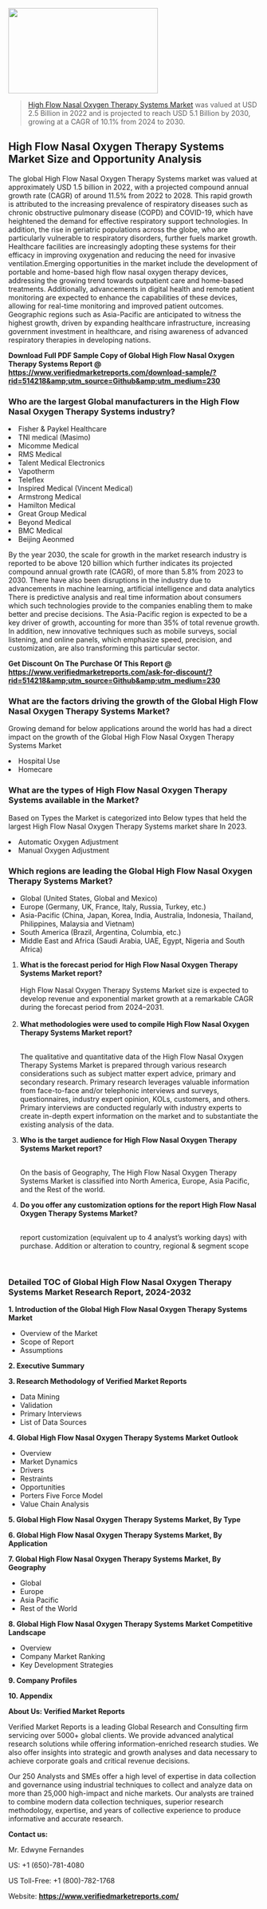 <img src="https://ffe5etoiles.com/wp-content/uploads/2024/12/MST1-300x171.png" alt="" width="300" height="171" class="alignnone size-medium wp-image-20088" /><blockquote><p><p><a href="https://www.verifiedmarketreports.com/download-sample/?rid=514218&utm_source=Github&utm_medium=230" target="_blank">High Flow Nasal Oxygen Therapy Systems Market</a> was valued at USD 2.5 Billion in 2022 and is projected to reach USD 5.1 Billion by 2030, growing at a CAGR of 10.1% from 2024 to 2030.</p></blockquote><p><h2>High Flow Nasal Oxygen Therapy Systems Market Size and Opportunity Analysis</h2>The global High Flow Nasal Oxygen Therapy Systems market was valued at approximately USD 1.5 billion in 2022, with a projected compound annual growth rate (CAGR) of around 11.5% from 2022 to 2028. This rapid growth is attributed to the increasing prevalence of respiratory diseases such as chronic obstructive pulmonary disease (COPD) and COVID-19, which have heightened the demand for effective respiratory support technologies. In addition, the rise in geriatric populations across the globe, who are particularly vulnerable to respiratory disorders, further fuels market growth. Healthcare facilities are increasingly adopting these systems for their efficacy in improving oxygenation and reducing the need for invasive ventilation.Emerging opportunities in the market include the development of portable and home-based high flow nasal oxygen therapy devices, addressing the growing trend towards outpatient care and home-based treatments. Additionally, advancements in digital health and remote patient monitoring are expected to enhance the capabilities of these devices, allowing for real-time monitoring and improved patient outcomes. Geographic regions such as Asia-Pacific are anticipated to witness the highest growth, driven by expanding healthcare infrastructure, increasing government investment in healthcare, and rising awareness of advanced respiratory therapies in developing nations.</p><p class=""><strong>Download Full PDF Sample Copy of Global High Flow Nasal Oxygen Therapy Systems Report @ <a href="https://www.verifiedmarketreports.com/download-sample/?rid=514218&amp;utm_source=Github&amp;utm_medium=230" target="_blank">https://www.verifiedmarketreports.com/download-sample/?rid=514218&amp;utm_source=Github&amp;utm_medium=230</a></strong></p><h3 id="" class="">Who are the largest Global manufacturers in the High Flow Nasal Oxygen Therapy Systems industry?</h3><p><li>Fisher & Paykel Healthcare</li><li> TNI medical (Masimo)</li><li> Micomme Medical</li><li> RMS Medical</li><li> Talent Medical Electronics</li><li> Vapotherm</li><li> Teleflex</li><li> Inspired Medical (Vincent Medical)</li><li> Armstrong Medical</li><li> Hamilton Medical</li><li> Great Group Medical</li><li> Beyond Medical</li><li> BMC Medical</li><li> Beijing Aeonmed</li></p><div class=""><div class="" dir="" data-message-author-role="" data-message-id="" data-message-model-slug=""><div class=""><div class=""><div class=""><div class="" dir="" data-message-author-role="" data-message-id="" data-message-model-slug=""><div class=""><div class=""><p>By the year 2030, the scale for growth in the market research industry is reported to be above 120 billion which further indicates its projected compound annual growth rate (CAGR), of more than 5.8% from 2023 to 2030. There have also been disruptions in the industry due to advancements in machine learning, artificial intelligence and data analytics There is predictive analysis and real time information about consumers which such technologies provide to the companies enabling them to make better and precise decisions. The Asia-Pacific region is expected to be a key driver of growth, accounting for more than 35% of total revenue growth. In addition, new innovative techniques such as mobile surveys, social listening, and online panels, which emphasize speed, precision, and customization, are also transforming this particular sector.</p><p><strong>Get Discount On The Purchase Of This Report @&nbsp; <a href="https://www.verifiedmarketreports.com/ask-for-discount/?rid=514218&amp;utm_source=Github&amp;utm_medium=230" target="_blank">https://www.verifiedmarketreports.com/ask-for-discount/?rid=514218&amp;utm_source=Github&amp;utm_medium=230</a></strong></p></div></div></div></div></div></div></div></div><h3 id="" class="">What are the factors driving the growth of the Global High Flow Nasal Oxygen Therapy Systems Market?</h3><p id="" class="">Growing demand for below applications around the world has had a direct impact on the growth of the Global High Flow Nasal Oxygen Therapy Systems Market</p><p id="" class=""><li>Hospital Use</li><li> Homecare</li></p><h3 id="" class="">What are the types of High Flow Nasal Oxygen Therapy Systems available in the Market?</h3><p id="" class="">Based on Types the Market is categorized into Below types that held the largest High Flow Nasal Oxygen Therapy Systems market share In 2023.</p><p id="" class=""><li>Automatic Oxygen Adjustment</li><li> Manual Oxygen Adjustment</li></p><h3 id="" class="">Which regions are leading the Global High Flow Nasal Oxygen Therapy Systems Market?</h3><ul><li>Global (United States, Global and Mexico)</li><li>Europe (Germany, UK, France, Italy, Russia, Turkey, etc.)</li><li>Asia-Pacific (China, Japan, Korea, India, Australia, Indonesia, Thailand, Philippines, Malaysia and Vietnam)</li><li>South America (Brazil, Argentina, Columbia, etc.)</li><li>Middle East and Africa (Saudi Arabia, UAE, Egypt, Nigeria and South Africa)</li></ul><p><ol><li><strong>What is the forecast period for High Flow Nasal Oxygen Therapy Systems Market report?<br /></strong><br /><span data-sheets-root="1" data-sheets-value="{&quot;1&quot;:2,&quot;2&quot;:&quot;XXXX size is expected to develop revenue and exponential market growth at a remarkable CAGR during the forecast period from 2024&ndash;2030.&quot;}" data-sheets-userformat="{&quot;2&quot;:12674,&quot;4&quot;:{&quot;1&quot;:2,&quot;2&quot;:16776960},&quot;10&quot;:2,&quot;11&quot;:0,&quot;15&quot;:&quot;Arial&quot;,&quot;16&quot;:12}">High Flow Nasal Oxygen Therapy Systems Market size is expected to develop revenue and exponential market growth at a remarkable CAGR during the forecast period from 2024&ndash;2031.</span><br /><br /></li><li><strong>What methodologies were used to compile High Flow Nasal Oxygen Therapy Systems Market report?<br /><br /></strong><p>The qualitative and quantitative data of the&nbsp;High Flow Nasal Oxygen Therapy Systems Market is prepared through various research considerations such as subject matter expert advice, primary and secondary research. Primary research leverages valuable information from face-to-face and/or telephonic interviews and surveys, questionnaires, industry expert opinion, KOLs, customers, and others. Primary interviews are conducted regularly with industry experts to create in-depth expert information on the market and to substantiate the existing analysis of the data.&nbsp;</p></li><li><strong>Who is the target audience for High Flow Nasal Oxygen Therapy Systems Market report?<br /><br /></strong><p>On the basis of Geography, The&nbsp;High Flow Nasal Oxygen Therapy Systems Market is classified into North America, Europe, Asia Pacific, and the Rest of the world.</p></li><li><strong>Do you offer any customization options for the report High Flow Nasal Oxygen Therapy Systems Market?<br /><br /></strong><p>report customization (equivalent up to 4 analyst&rsquo;s working days) with purchase. Addition or alteration to country, regional &amp; segment scope</p><p>&nbsp;</p></li></ol></p><h3 id="" class="">Detailed TOC of Global High Flow Nasal Oxygen Therapy Systems Market Research Report, 2024-2032</h3><p id="" class=""><strong>1. Introduction of the Global High Flow Nasal Oxygen Therapy Systems Market</strong></p><ul><li>Overview of the Market</li><li>Scope of Report</li><li>Assumptions</li></ul><p id="" class=""><strong>2. Executive Summary</strong></p><p id="" class=""><strong>3. Research Methodology of&nbsp;Verified Market Reports</strong></p><ul><li>Data Mining</li><li>Validation</li><li>Primary Interviews</li><li>List of Data Sources</li></ul><p id="" class=""><strong>4. Global High Flow Nasal Oxygen Therapy Systems Market Outlook</strong></p><ul><li>Overview</li><li>Market Dynamics</li><li>Drivers</li><li>Restraints</li><li>Opportunities</li><li>Porters Five Force Model</li><li>Value Chain Analysis</li></ul><p id="" class=""><strong>5. Global High Flow Nasal Oxygen Therapy Systems Market, By&nbsp;Type</strong></p><p id="" class=""><strong>6. Global High Flow Nasal Oxygen Therapy Systems Market, By Application</strong></p><p id="" class=""><strong>7. Global High Flow Nasal Oxygen Therapy Systems Market, By Geography</strong></p><ul><li>Global</li><li>Europe</li><li>Asia Pacific</li><li>Rest of the World</li></ul><p id="" class=""><strong>8. Global High Flow Nasal Oxygen Therapy Systems Market Competitive Landscape</strong></p><ul><li>Overview</li><li>Company Market Ranking</li><li>Key Development Strategies</li></ul><p id="" class=""><strong>9. Company Profiles</strong></p><p id="" class=""><strong>10. Appendix</strong></p><p id="" class=""><strong>About Us: Verified Market Reports</strong></p><p id="" class="">Verified Market Reports is a leading Global Research and Consulting firm servicing over 5000+ global clients. We provide advanced analytical research solutions while offering information-enriched research studies. We also offer insights into strategic and growth analyses and data necessary to achieve corporate goals and critical revenue decisions.</p><p id="" class="">Our 250 Analysts and SMEs offer a high level of expertise in data collection and governance using industrial techniques to collect and analyze data on more than 25,000 high-impact and niche markets. Our analysts are trained to combine modern data collection techniques, superior research methodology, expertise, and years of collective experience to produce informative and accurate research.</p><p id="" class=""><strong>Contact us:</strong></p><p id="" class="">Mr. Edwyne Fernandes</p><p id="" class="">US: +1 (650)-781-4080</p><p id="" class="">US Toll-Free: +1 (800)-782-1768</p><p id="" class="">Website: <a target="" data-test-app-aware-link=""><strong>https://www.verifiedmarketreports.com/</strong></a></p>
